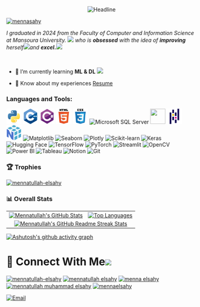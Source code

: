 
<div align=center> 
         <img src="https://readme-typing-svg.herokuapp.com?color=%F71F883D&size=32&center=true&vCenter=true&width=600&height=50&lines=Hi,+I'm+Mennatullah+Elsahy+%F0%9F%91%8B;Passionate+Data+Scientist;Python+language+Enthusiast" alt="Headline" /> 
     </div> 

<p align="left"> <a href="https://twitter.com/mennasahy" target="blank"><img src="https://img.shields.io/twitter/follow/mennasahy?logo=twitter&style=for-the-badge" alt="mennasahy" /></a> </p>



<p> 
   <em> 
     I graduated in 2024 from the Faculty of Computer and Information Science at Mansoura University.   
      <img src="https://github.com/TheDudeThatCode/TheDudeThatCode/blob/master/Assets/Developer.gif" width="30px"> who is <b>obsessed</b> 
     with the idea of <b>improving</b> herself<img src="https://github.com/TheDudeThatCode/TheDudeThatCode/blob/master/Assets/Rocket.gif" width="18px">and  
     <b>excel.</b><img src="https://github.com/TheDudeThatCode/TheDudeThatCode/blob/master/Assets/Medal.gif" width="20px"> 
   </em>   
 </p> 
<br> 

- 🌱 I’m currently learning **ML & DL**&nbsp;<img src="https://github.com/TheDudeThatCode/TheDudeThatCode/blob/master/Assets/Designer.gif" width="36px">  <br> 

- 📄 Know about my experiences [Resume]()<br> 



<h3 align="left">Languages and Tools:</h3>
<p align="left">
  <!-- Languages -->
  <img src="https://raw.githubusercontent.com/devicons/devicon/master/icons/python/python-original.svg" alt="Python" width="40" height="40"/>
  <img src="https://raw.githubusercontent.com/devicons/devicon/master/icons/cplusplus/cplusplus-original.svg" alt="C++" width="40" height="40"/>
  <img src="https://raw.githubusercontent.com/devicons/devicon/master/icons/csharp/csharp-original.svg" alt="C#" width="40" height="40"/>
  <img src="https://raw.githubusercontent.com/devicons/devicon/master/icons/html5/html5-original-wordmark.svg" alt="HTML5" width="40" height="40"/>
  <img src="https://raw.githubusercontent.com/devicons/devicon/master/icons/css3/css3-original-wordmark.svg" alt="CSS3" width="40" height="40"/>
  <img src="https://www.svgrepo.com/show/303229/microsoft-sql-server-logo.svg" alt="Microsoft SQL Server" width="40" height="40"/>
  <img src="https://github.com/user-attachments/assets/f966c721-99e7-4a65-9519-c8b9c2f32353" width="40" height="40"/>

  <!-- Tools and Libraries -->
  <img src="https://raw.githubusercontent.com/devicons/devicon/master/icons/pandas/pandas-original.svg" alt="Pandas" width="40" height="40"/>
  <img src="https://raw.githubusercontent.com/devicons/devicon/master/icons/numpy/numpy-original.svg" alt="NumPy" width="40" height="40"/>
  <img src="https://upload.wikimedia.org/wikipedia/commons/8/84/Matplotlib_icon.svg" alt="Matplotlib" width="40" height="40"/>
  <img src="https://seaborn.pydata.org/_images/logo-mark-lightbg.svg" alt="Seaborn" width="40" height="40"/>
  <img src="https://upload.wikimedia.org/wikipedia/commons/3/37/Plotly-logo-01-square.png" alt="Plotly" width="40" height="40"/>
  <img src="https://upload.wikimedia.org/wikipedia/commons/0/05/Scikit_learn_logo_small.svg" alt="Scikit-learn" width="40" height="40"/>
  <img src="https://upload.wikimedia.org/wikipedia/commons/a/a4/Keras_logo.svg" alt="Keras" width="40" height="40"/>
  <img src="https://huggingface.co/front/assets/huggingface_logo-noborder.svg" alt="Hugging Face" width="40" height="40"/>
  <img src="https://www.vectorlogo.zone/logos/tensorflow/tensorflow-icon.svg" alt="TensorFlow" width="40" height="40"/>
  <img src="https://www.vectorlogo.zone/logos/pytorch/pytorch-icon.svg" alt="PyTorch" width="40" height="40"/>
  <img src="https://streamlit.io/images/brand/streamlit-logo-primary-colormark-darktext.png" alt="Streamlit" width="40" height="40"/>
  <img src="https://www.vectorlogo.zone/logos/opencv/opencv-icon.svg" alt="OpenCV" width="40" height="40"/>
  <img src="https://upload.wikimedia.org/wikipedia/commons/c/cf/New_Power_BI_Logo.svg" alt="Power BI" width="40" height="40"/>
  <img src="https://upload.wikimedia.org/wikipedia/commons/0/01/Tableau_Software_Logo.png" alt="Tableau" width="40" height="40"/>
  <img src="https://upload.wikimedia.org/wikipedia/commons/e/e9/Notion-logo.svg" alt="Notion" width="40" height="40"/>
  <img src="https://www.vectorlogo.zone/logos/git-scm/git-scm-icon.svg" alt="Git" width="40" height="40"/>
</p>




 ### 🏆 Trophies 

<p align="left"> <a href="https://github.com/ryo-ma/github-profile-trophy"><img src="https://github-profile-trophy.vercel.app/?username=mennatullah-elsahy" alt="mennatullah-elsahy" /></a> </p>


### 📊 Overall Stats 
  
 <table> 
   <tr> 
     <td> 
       <a href="https://github.com/Mennatullah-Elsahy/github-readme-stats"> <img src="https://github-readme-stats.vercel.app/api?username=Mennatullah-Elsahy&hide_border=true&show_icons=true" alt="Mennatullah's GitHub Stats" /> </a> 
     </td> 
     <td> 
       <a href="https://github.com/Mennatullah-Elsahy/github-readme-stats"> <img src="https://github-readme-stats.vercel.app/api/top-langs/?username=Mennatullah-Elsahy&hide_border=true&langs_count=8&layout=compact" alt="Top Languages" /> </a> 
     </td> 
   </tr> 
   <tr> 
     <td colspan=2 align="center"> 
       <a href="https://git.io/streak-stats"> <img src="http://github-readme-streak-stats.herokuapp.com?user=Mennatullah-Elsahy&hide_border=true&background=f6f8fa&currStreakLabel=000000&date_format=j%20M%5B%20Y%5D" alt="Mennatullah's GitHub Readme Streak Stats" /> </a> 
     </td> 
   </tr> 
 </table> 
 
 
[![Ashutosh's github activity graph](https://activity-graph.herokuapp.com/graph?username=Mennatullah-Elsahy&theme=react-dark)](https://github.com/Mennatullah-Elsahy/github-readme-activity-graph) 


<h1 align="left">💬 Connect With Me<img src="https://github.com/TheDudeThatCode/TheDudeThatCode/blob/master/Assets/Handshake.gif" height="32px"></h1> 
  
<p align="left">
<a href="https://www.linkedin.com/in/mennatullah-elsahy-a78313220" target="blank"><img align="center" src="https://raw.githubusercontent.com/rahuldkjain/github-profile-readme-generator/master/src/images/icons/Social/linked-in-alt.svg" alt="mennatullah-elsahy" height="30" width="40" /></a>
<a href="https://www.kaggle.com/mennatullahelsahy/Home?isEditing=False&verifyPhone=False" target="blank"><img align="center" src="https://raw.githubusercontent.com/rahuldkjain/github-profile-readme-generator/master/src/images/icons/Social/kaggle.svg" alt="mennatullah elsahy" height="30" width="40" /></a>
<a href="https://www.facebook.com/profile.php?id=100010186238433" target="blank"><img align="center" src="https://raw.githubusercontent.com/rahuldkjain/github-profile-readme-generator/master/src/images/icons/Social/facebook.svg" alt="menna elsahy" height="30" width="40" /></a>
<a href="https://www.hackerrank.com/muhammadmenna96" target="blank"><img align="center" src="https://raw.githubusercontent.com/rahuldkjain/github-profile-readme-generator/master/src/images/icons/Social/hackerrank.svg" alt="mennatullah muhammad elsahy" height="30" width="40" /></a>
<a href="https://codeforces.com/profile/mennaelsahy" target="blank"><img align="center" src="https://raw.githubusercontent.com/rahuldkjain/github-profile-readme-generator/master/src/images/icons/Social/codeforces.svg" alt="mennaelsahy" height="30" width="40" /></a>
</p>
 <a href="mailto:mennamuhammad@std.mans.edu.eg"><img alt="Email" src="https://img.shields.io/badge/Email-mennatullahelsahy@gmail.com-blue?style=flat-square&logo=gmail"></a><br> 
